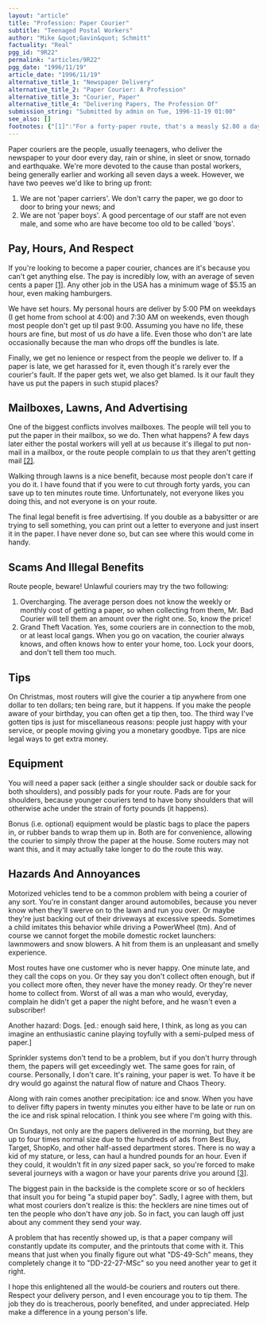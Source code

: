 ```yaml
---
layout: "article"
title: "Profession: Paper Courier"
subtitle: "Teenaged Postal Workers"
author: "Mike &quot;Gavin&quot; Schmitt"
factuality: "Real"
pgg_id: "9R22"
permalink: "articles/9R22"
pgg_date: "1996/11/19"
article_date: "1996/11/19"
alternative_title_1: "Newspaper Delivery"
alternative_title_2: "Paper Courier: A Profession"
alternative_title_3: "Courier, Paper"
alternative_title_4: "Delivering Papers, The Profession Of"
submission_string: "Submitted by admin on Tue, 1996-11-19 01:00"
see_also: []
footnotes: {"[1]":"For a forty-paper route, that's a measly $2.80 a day in United States currency.","[2]":"The US postal service will not deliver to a full mailbox.","[3]":"Usually by the time you can drive yourself around, you're smart enough to realize you can work at a grocery store or restaurant for ten times the salary and without any of these hassles."}
---
```

<div>
<p>Paper couriers are the people, usually teenagers, who deliver the newspaper to your door every day, rain or shine, in sleet or snow, tornado and earthquake. We're more devoted to the cause than postal workers, being generally earlier and working all seven days a week. However, we have two peeves we'd like to bring up front:</p>
<ol>
<li value="1">We are not 'paper carriers'. We don't carry the paper, we go door to door to bring your news; and</li>
<li value="2">We are not 'paper boys'. A good percentage of our staff are not even male, and some who are have become too old to be called 'boys'.</li>
</ol>
<h2>Pay, Hours, And Respect</h2>
<p>If you're looking to become a paper courier, chances are it's because you can't get anything else. The pay is incredibly low, with an average of seven cents a paper <a href="#footnotes.1" class="footnote-link">[1]</a>. Any other job in the USA has a minimum wage of $5.15 an hour, even making hamburgers.</p>
<p>We have set hours. My personal hours are deliver by 5:00 PM on weekdays (I get home from school at 4:00) and 7:30 AM on weekends, even though most people don't get up til past 9:00. Assuming you have no life, these hours are fine, but most of us <em>do</em> have a life. Even those who don't are late occasionally because the man who drops off the bundles is late.</p>
<p>Finally, we get no lenience or respect from the people we deliver to. If a paper is late, we get harassed for it, even though it's rarely ever the courier's fault. If the paper gets wet, we also get blamed. Is it our fault they have us put the papers in such stupid places?</p>
<h2>Mailboxes, Lawns, And Advertising</h2>
<p>One of the biggest conflicts involves mailboxes. The people will tell you to put the paper in their mailbox, so we do. Then what happens? A few days later either the postal workers will yell at <em>us</em> because it's illegal to put non-mail in a mailbox, or the route people complain to <em>us</em> that they aren't getting mail <a href="#footnotes.2" class="footnote-link">[2]</a>.</p>
<p>Walking through lawns is a nice benefit, because most people don't care if you do it. I have found that if you were to cut through forty yards, you can save up to ten minutes route time. Unfortunately, not everyone likes you doing this, and not everyone is on your route.</p>
<p>The final legal benefit is free advertising. If you double as a babysitter or are trying to sell something, you can print out a letter to everyone and just insert it in the paper. I have never done so, but can see where this would come in handy.</p>
<h2>Scams And Illegal Benefits</h2>
<p>Route people, beware! Unlawful couriers may try the two following:</p>
<ol>
<li value="1">Overcharging. The average person does not know the weekly or monthly cost of getting a paper, so when collecting from them, Mr. Bad Courier will tell them an amount over the right one. So, know the price!</li>
<li value="2">Grand Theft Vacation. Yes, some couriers are in connection to the mob, or at least local gangs. When you go on vacation, the courier always knows, and often knows how to enter your home, too. Lock your doors, and don't tell them too much.</li>
</ol>
<h2>Tips</h2>
<p>On Christmas, most routers will give the courier a tip anywhere from one dollar to ten dollars; ten being rare, but it happens. If you make the people aware of your birthday, you can often get a tip then, too. The third way I've gotten tips is just for miscellaneous reasons: people just happy with your service, or people moving giving you a monetary goodbye. Tips are nice legal ways to get extra money.</p>
<h2>Equipment</h2>
<p>You will need a paper sack (either a single shoulder sack or double sack for both shoulders), and possibly pads for your route. Pads are for your shoulders, because younger couriers tend to have bony shoulders that will otherwise ache under the strain of forty pounds (it happens).</p>
<p>Bonus (i.e. optional) equipment would be plastic bags to place the papers in, or rubber bands to wrap them up in. Both are for convenience, allowing the courier to simply throw the paper at the house. Some routers may not want this, and it may actually take longer to do the route this way.</p>
<h2>Hazards And Annoyances</h2>
<p>Motorized vehicles tend to be a common problem with being a courier of any sort. You're in constant danger around automobiles, because you never know when they'll swerve on to the lawn and run you over. Or maybe they're just backing out of their driveways at excessive speeds. Sometimes a child imitates this behavior while driving a PowerWheel (tm). And of course we cannot forget the mobile domestic rocket launchers: lawnmowers and snow blowers. A hit from them is an unpleasant and smelly experience.</p>
<p>Most routes have one customer who is never happy. One minute late, and they call the cops on you. Or they say you don't collect often enough, but if you collect more often, they never have the money ready. Or they're never home to collect from. Worst of all was a man who would, everyday, complain he didn't get a paper the night before, and he wasn't even a subscriber!</p>
<p>Another hazard: Dogs. [ed.: enough said here, I think, as long as you can imagine an enthusiastic canine playing toyfully with a semi-pulped mess of paper.]</p>
<p>Sprinkler systems don't tend to be a problem, but if you don't hurry through them, the papers will get exceedingly wet. The same goes for rain, of course. Personally, I don't care. It's raining, your paper is wet. To have it be dry would go against the natural flow of nature and Chaos Theory.</p>
<p>Along with rain comes another precipitation: ice and snow. When you have to deliver fifty papers in twenty minutes you either have to be late or run on the ice and risk spinal relocation. I think you see where I'm going with this.</p>
<p>On Sundays, not only are the papers delivered in the morning, but they are up to four times normal size due to the hundreds of ads from Best Buy, Target, ShopKo, and other half-assed department stores. There is no way a kid of my stature, or less, can haul a hundred pounds for an hour. Even if they could, it wouldn't fit in <em>any</em> sized paper sack, so you're forced to make several journeys with a wagon or have your parents drive you around <a href="#footnotes.3" class="footnote-link">[3]</a>.</p>
<p>The biggest pain in the backside is the complete score or so of hecklers that insult you for being "a stupid paper boy". Sadly, I agree with them, but what most couriers don't realize is this: the hecklers are nine times out of ten the people who don't have <em>any</em> job. So in fact, you can laugh off just about any comment they send your way.</p>
<p>A problem that has recently showed up, is that a paper company will constantly update its computer, and the printouts that come with it. This means that just when you finally figure out what "DS-49-Sch" means, they completely change it to "DD-22-27-MSc" so you need another year to get it right.</p>
<p>I hope this enlightened all the would-be couriers and routers out there. Respect your delivery person, and I even encourage you to tip them. The job they do is treacherous, poorly benefited, and under appreciated. Help make a difference in a young person's life.</p>
</div>
